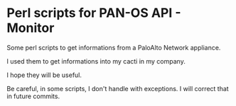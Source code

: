 # Perl scripts for PAN-OS API - Monitor
Some perl scripts to get informations from a PaloAlto Network appliance.

I used them to get informations into my cacti in my company.

I hope they will be useful.

Be careful, in some scripts, I don't handle with exceptions. I will correct that in future commits.
